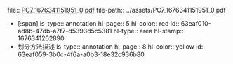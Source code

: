file:: [PC7_1676341151951_0.pdf](../assets/PC7_1676341151951_0.pdf)
file-path:: ../assets/PC7_1676341151951_0.pdf

- [:span]
  ls-type:: annotation
  hl-page:: 5
  hl-color:: red
  id:: 63eaf010-ad8b-47db-a7f7-d5393d5c5381
  hl-type:: area
  hl-stamp:: 1676341262890
- 划分方法描述
  ls-type:: annotation
  hl-page:: 8
  hl-color:: yellow
  id:: 63eaf059-3b0c-4f6a-a0b3-18e32c936b80